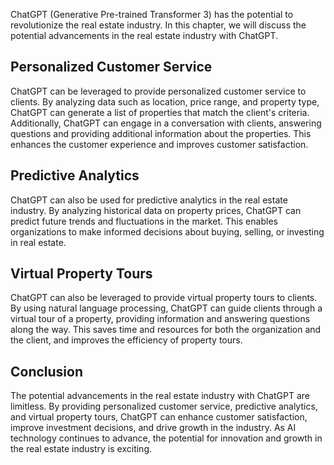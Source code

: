 
ChatGPT (Generative Pre-trained Transformer 3) has the potential to revolutionize the real estate industry. In this chapter, we will discuss the potential advancements in the real estate industry with ChatGPT.

Personalized Customer Service
-----------------------------

ChatGPT can be leveraged to provide personalized customer service to clients. By analyzing data such as location, price range, and property type, ChatGPT can generate a list of properties that match the client's criteria. Additionally, ChatGPT can engage in a conversation with clients, answering questions and providing additional information about the properties. This enhances the customer experience and improves customer satisfaction.

Predictive Analytics
--------------------

ChatGPT can also be used for predictive analytics in the real estate industry. By analyzing historical data on property prices, ChatGPT can predict future trends and fluctuations in the market. This enables organizations to make informed decisions about buying, selling, or investing in real estate.

Virtual Property Tours
----------------------

ChatGPT can also be leveraged to provide virtual property tours to clients. By using natural language processing, ChatGPT can guide clients through a virtual tour of a property, providing information and answering questions along the way. This saves time and resources for both the organization and the client, and improves the efficiency of property tours.

Conclusion
----------

The potential advancements in the real estate industry with ChatGPT are limitless. By providing personalized customer service, predictive analytics, and virtual property tours, ChatGPT can enhance customer satisfaction, improve investment decisions, and drive growth in the industry. As AI technology continues to advance, the potential for innovation and growth in the real estate industry is exciting.
